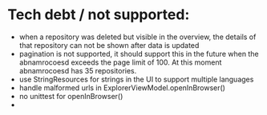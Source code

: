 
# Tech debt / not supported:
- when a repository was deleted but visible in the overview, the details of that repository can not 
be shown after data is updated
- pagination is not supported, it should support this in the future when the abnamrocoesd exceeds
the page limit of 100. At this moment abnamrocoesd has 35 repositories. 
- use StringResources for strings in the UI to support multiple languages 
- handle malformed urls in ExplorerViewModel.openInBrowser()
- no unittest for openInBrowser()
- 